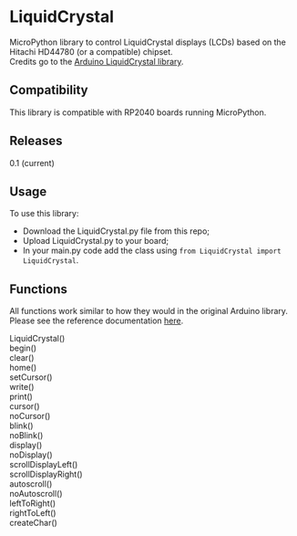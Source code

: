 # LiquidCrystal
MicroPython library to control LiquidCrystal displays (LCDs) based on the Hitachi HD44780 (or a compatible) chipset.  
Credits go to the [Arduino LiquidCrystal library](https://github.com/arduino-libraries/LiquidCrystal).

## Compatibility
This library is compatible with RP2040 boards running MicroPython.

## Releases
0.1 (current)

## Usage
To use this library:
* Download the LiquidCrystal.py file from this repo;
* Upload LiquidCrystal.py to your board;
* In your main.py code add the class using `from LiquidCrystal import LiquidCrystal`.

## Functions
All functions work similar to how they would in the original Arduino library. Please see the reference documentation [here](https://www.arduino.cc/reference/en/libraries/liquidcrystal/).

LiquidCrystal()  
begin()  
clear()  
home()  
setCursor()  
write()  
print()  
cursor()  
noCursor()  
blink()  
noBlink()  
display()  
noDisplay()  
scrollDisplayLeft()  
scrollDisplayRight()  
autoscroll()  
noAutoscroll()  
leftToRight()  
rightToLeft()  
createChar()  